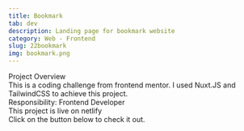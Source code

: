 ```yaml
---
title: Bookmark
tab: dev
description: Landing page for bookmark website
category: Web - Frontend
slug: 22bookmark
img: bookmark.png
---
```


<div class="lg:p-4 pt-4 mb-4 text-pryColor font-bold text-2xl lg:text-4xl">
  Project Overview
</div>

<div class="lg:p-4 mb-4 leading-9">
This is a coding challenge from frontend mentor. I used Nuxt.JS and TailwindCSS to achieve this project.
<div class="pt-4 ">
 <span class = "text-pryColor font-bold"> Responsibility:</span> Frontend Developer
</div>
</div>

<div class=" pt-4 lg:p-4 mb-4 leading-9">
This project is live on netlify 
</div>

<div class="pt-4 lg:p-4 mb-4 leading-9">
Click on the button below to check it out.
</div>
<btn3 class ="mt-4" text="Visit" href="https://happy-bookmark.netlify.app"> </btn3 >
